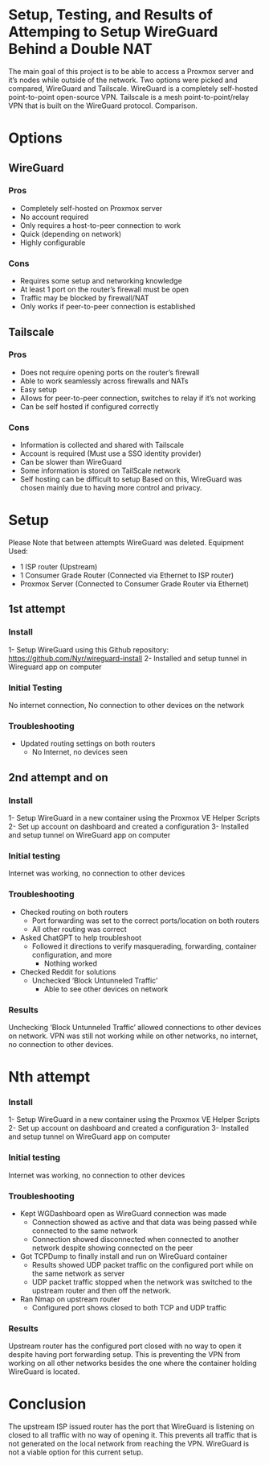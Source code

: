 # Setup, Testing, and Results of Attemping to Setup WireGuard Behind a Double NAT
The main goal of this project is to be able to access a Proxmox server and it’s nodes while outside of the network. Two options were picked and compared, WireGuard and Tailscale. WireGuard is a completely self-hosted point-to-point open-source VPN. Tailscale is a mesh point-to-point/relay VPN that is built on the WireGuard protocol. 
Comparison.

# Options
## WireGuard 
### Pros

- Completely self-hosted on Proxmox server
- No account required
- Only requires a host-to-peer connection to work
- Quick (depending on network)
- Highly configurable

### Cons
- Requires some setup and networking knowledge
- At least 1 port on the router’s firewall must be open
- Traffic may be blocked by firewall/NAT
- Only works if peer-to-peer connection is established
## Tailscale
### Pros
- Does not require opening ports on the router’s firewall
- Able to work seamlessly across firewalls and NATs
- Easy setup
- Allows for peer-to-peer connection, switches to relay if it’s not working
- Can be self hosted if configured correctly 

### Cons
- Information is collected and shared with Tailscale
- Account is required (Must use a SSO identity provider)
- Can be slower than WireGuard
- Some information is stored on TailScale network
- Self hosting can be difficult to setup
Based on this, WireGuard was chosen mainly due to having more control and privacy.
# Setup 
Please Note that between attempts WireGuard was deleted.
Equipment Used:
- 1 ISP router (Upstream)
- 1 Consumer Grade Router (Connected via Ethernet to ISP router)
- Proxmox Server (Connected to Consumer Grade Router via Ethernet)
## 1st attempt
### Install
1- Setup WireGuard using this Github repository: https://github.com/Nyr/wireguard-install
2- Installed and setup tunnel in Wireguard app on computer
### Initial Testing
No internet connection, No connection to other devices on the network
### Troubleshooting
-	Updated routing settings on both routers
    - No Internet, no devices seen
## 2nd attempt and on
### Install
1- Setup WireGuard in a new container using the Proxmox VE Helper Scripts
2- Set up account on dashboard and created a configuration
3- Installed and setup tunnel on WireGuard app on computer
### Initial testing
Internet was working, no connection to other devices
### Troubleshooting
-	Checked routing on both routers
    - Port forwarding was set to the correct ports/location on both routers
    - All other routing was correct
-	Asked ChatGPT to help troubleshoot
    - Followed it directions to verify masquerading, forwarding, container configuration, and more
        - Nothing worked
-	Checked Reddit for solutions
    - Unchecked ‘Block Untunneled Traffic’
        - Able to see other devices on network
### Results
Unchecking ‘Block Untunneled Traffic’ allowed connections to other devices on network. VPN was still not working while on other networks, no internet, no connection to other devices.
# Nth attempt
### Install
1- Setup WireGuard in a new container using the Proxmox VE Helper Scripts
2- Set up account on dashboard and created a configuration
3- Installed and setup tunnel on WireGuard app on computer
### Initial testing
Internet was working, no connection to other devices
### Troubleshooting
-	Kept WGDashboard open as WireGuard connection was made
    - Connection showed as active and that data was being passed while connected to the same network
    - Connection showed disconnected when connected to another network despite showing connected on the peer
-	Got TCPDump to finally install and run on WireGuard container
    - Results showed UDP packet traffic on the configured port while on the same network as server
    - UDP packet traffic stopped when the network was switched to the upstream router and then off the network. 
-	Ran Nmap on upstream router
    - Configured port shows closed to both TCP and UDP traffic
### Results
Upstream router has the configured port closed with no way to open it despite having port forwarding setup. This is preventing the VPN from working on all other networks besides the one where the container holding WireGuard is located.
# Conclusion 
The upstream ISP issued router has the port that WireGuard is listening on closed to all traffic with no way of opening it. This prevents all traffic that is not generated on the local network from reaching the VPN. WireGuard is not a viable option for this current setup.

